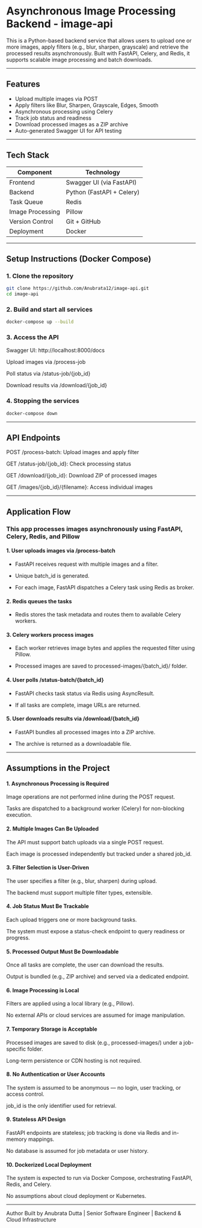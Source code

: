 # Asynchronous Image Processing Backend - image-api

This is a Python-based backend service that allows users to upload one or more images, apply filters (e.g., blur, sharpen, grayscale) and retrieve the processed results asynchronously. Built with FastAPI, Celery, and Redis, it supports scalable image processing and batch downloads.

---

## Features

- Upload multiple images via POST
- Apply filters like Blur, Sharpen, Grayscale, Edges, Smooth
- Asynchronous processing using Celery
- Track job status and readiness
- Download processed images as a ZIP archive
- Auto-generated Swagger UI for API testing

---

## Tech Stack

| Component        | Technology                           |
|------------------|--------------------------------------|
| Frontend         | Swagger UI (via FastAPI)             |
| Backend          | Python (FastAPI + Celery)            |
| Task Queue       | Redis                                |
| Image Processing | Pillow                               |
| Version Control  | Git + GitHub                         |
| Deployment       | Docker                               |

---

## Setup Instructions (Docker Compose)

### 1. Clone the repository
```bash
git clone https://github.com/Anubrata12/image-api.git
cd image-api
```
### 2. Build and start all services
```bash
docker-compose up --build
```
### 3. Access the API

Swagger UI: http://localhost:8000/docs

Upload images via /process-job

Poll status via /status-job/{job_id}

Download results via /download/{job_id}

### 4. Stopping the services
```bash
docker-compose down
```
---

## API Endpoints

POST /process-batch: Upload images and apply filter

GET /status-job/{job_id}: Check processing status

GET /download/{job_id}: Download ZIP of processed images

GET /images/{job_id}/{filename}: Access individual images

---

## Application Flow

### This app processes images asynchronously using FastAPI, Celery, Redis, and Pillow

#### 1. User uploads images via /process-batch

- FastAPI receives request with multiple images and a filter.

- Unique batch_id is generated.

- For each image, FastAPI dispatches a Celery task using Redis as broker.

#### 2. Redis queues the tasks

- Redis stores the task metadata and routes them to available Celery workers.

#### 3. Celery workers process images

- Each worker retrieves image bytes and applies the requested filter using Pillow.

- Processed images are saved to processed-images/{batch_id}/ folder.

#### 4. User polls /status-batch/{batch_id}

- FastAPI checks task status via Redis using AsyncResult.

- If all tasks are complete, image URLs are returned.

#### 5. User downloads results via /download/{batch_id}

- FastAPI bundles all processed images into a ZIP archive.

- The archive is returned as a downloadable file.

---

## Assumptions in the Project

#### 1. Asynchronous Processing is Required
Image operations are not performed inline during the POST request.

Tasks are dispatched to a background worker (Celery) for non-blocking execution.

#### 2. Multiple Images Can Be Uploaded
The API must support batch uploads via a single POST request.

Each image is processed independently but tracked under a shared job_id.

#### 3. Filter Selection is User-Driven
The user specifies a filter (e.g., blur, sharpen) during upload.

The backend must support multiple filter types, extensible.

#### 4. Job Status Must Be Trackable
Each upload triggers one or more background tasks.

The system must expose a status-check endpoint to query readiness or progress.

#### 5. Processed Output Must Be Downloadable
Once all tasks are complete, the user can download the results.

Output is bundled (e.g., ZIP archive) and served via a dedicated endpoint.

#### 6. Image Processing is Local
Filters are applied using a local library (e.g., Pillow).

No external APIs or cloud services are assumed for image manipulation.

#### 7. Temporary Storage is Acceptable
Processed images are saved to disk (e.g., processed-images/) under a job-specific folder.

Long-term persistence or CDN hosting is not required.

#### 8. No Authentication or User Accounts
The system is assumed to be anonymous — no login, user tracking, or access control.

job_id is the only identifier used for retrieval.

#### 9. Stateless API Design
FastAPI endpoints are stateless; job tracking is done via Redis and in-memory mappings.

No database is assumed for job metadata or user history.

#### 10. Dockerized Local Deployment
The system is expected to run via Docker Compose, orchestrating FastAPI, Redis, and Celery.

No assumptions about cloud deployment or Kubernetes.

---

Author
Built by Anubrata Dutta | Senior Software Engineer | Backend & Cloud Infrastructure


